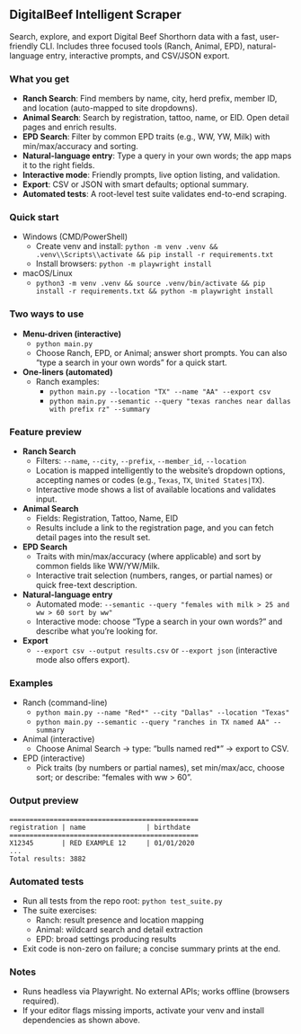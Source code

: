## DigitalBeef Intelligent Scraper

Search, explore, and export Digital Beef Shorthorn data with a fast, user-friendly CLI. Includes three focused tools (Ranch, Animal, EPD), natural-language entry, interactive prompts, and CSV/JSON export.

### What you get
- **Ranch Search**: Find members by name, city, herd prefix, member ID, and location (auto-mapped to site dropdowns).
- **Animal Search**: Search by registration, tattoo, name, or EID. Open detail pages and enrich results.
- **EPD Search**: Filter by common EPD traits (e.g., WW, YW, Milk) with min/max/accuracy and sorting.
- **Natural-language entry**: Type a query in your own words; the app maps it to the right fields.
- **Interactive mode**: Friendly prompts, live option listing, and validation.
- **Export**: CSV or JSON with smart defaults; optional summary.
- **Automated tests**: A root-level test suite validates end-to-end scraping.

### Quick start
- Windows (CMD/PowerShell)
  - Create venv and install: `python -m venv .venv && .venv\\Scripts\\activate && pip install -r requirements.txt`
  - Install browsers: `python -m playwright install`
- macOS/Linux
  - `python3 -m venv .venv && source .venv/bin/activate && pip install -r requirements.txt && python -m playwright install`

### Two ways to use
- **Menu-driven (interactive)**
  - `python main.py`
  - Choose Ranch, EPD, or Animal; answer short prompts. You can also “type a search in your own words” for a quick start.
- **One-liners (automated)**
  - Ranch examples:
    - `python main.py --location "TX" --name "AA" --export csv`
    - `python main.py --semantic --query "texas ranches near dallas with prefix rz" --summary`

### Feature preview
- **Ranch Search**
  - Filters: `--name`, `--city`, `--prefix`, `--member_id`, `--location`
  - Location is mapped intelligently to the website’s dropdown options, accepting names or codes (e.g., `Texas`, `TX`, `United States|TX`).
  - Interactive mode shows a list of available locations and validates input.
- **Animal Search**
  - Fields: Registration, Tattoo, Name, EID
  - Results include a link to the registration page, and you can fetch detail pages into the result set.
- **EPD Search**
  - Traits with min/max/accuracy (where applicable) and sort by common fields like WW/YW/Milk.
  - Interactive trait selection (numbers, ranges, or partial names) or quick free-text description.
- **Natural-language entry**
  - Automated mode: `--semantic --query "females with milk > 25 and ww > 60 sort by ww"`
  - Interactive mode: choose “Type a search in your own words?” and describe what you’re looking for.
- **Export**
  - `--export csv --output results.csv` or `--export json` (interactive mode also offers export).

### Examples
- Ranch (command-line)
  - `python main.py --name "Red*" --city "Dallas" --location "Texas"`
  - `python main.py --semantic --query "ranches in TX named AA" --summary`
- Animal (interactive)
  - Choose Animal Search → type: “bulls named red*” → export to CSV.
- EPD (interactive)
  - Pick traits (by numbers or partial names), set min/max/acc, choose sort; or describe: “females with ww > 60”.

### Output preview
```
===============================================
registration | name               | birthdate
===============================================
X12345       | RED EXAMPLE 12     | 01/01/2020
...
Total results: 3882
```

### Automated tests
- Run all tests from the repo root: `python test_suite.py`
- The suite exercises:
  - Ranch: result presence and location mapping
  - Animal: wildcard search and detail extraction
  - EPD: broad settings producing results
- Exit code is non-zero on failure; a concise summary prints at the end.

### Notes
- Runs headless via Playwright. No external APIs; works offline (browsers required). 
- If your editor flags missing imports, activate your venv and install dependencies as shown above. 